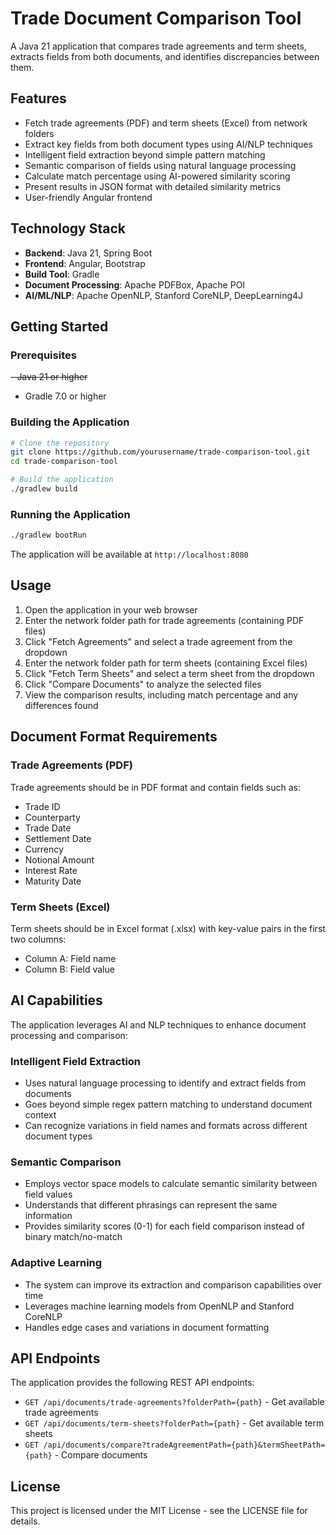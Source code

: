 # Trade Document Comparison Tool

A Java 21 application that compares trade agreements and term sheets, extracts fields from both documents, and identifies discrepancies between them.

## Features

- Fetch trade agreements (PDF) and term sheets (Excel) from network folders
- Extract key fields from both document types using AI/NLP techniques
- Intelligent field extraction beyond simple pattern matching
- Semantic comparison of fields using natural language processing
- Calculate match percentage using AI-powered similarity scoring
- Present results in JSON format with detailed similarity metrics
- User-friendly Angular frontend

## Technology Stack

- **Backend**: Java 21, Spring Boot
- **Frontend**: Angular, Bootstrap
- **Build Tool**: Gradle
- **Document Processing**: Apache PDFBox, Apache POI
- **AI/ML/NLP**: Apache OpenNLP, Stanford CoreNLP, DeepLearning4J

## Getting Started

### Prerequisites

~~- Java 21 or higher~~
- Gradle 7.0 or higher

### Building the Application

```bash
# Clone the repository
git clone https://github.com/yourusername/trade-comparison-tool.git
cd trade-comparison-tool

# Build the application
./gradlew build
```

### Running the Application

```bash
./gradlew bootRun
```

The application will be available at `http://localhost:8080`

## Usage

1. Open the application in your web browser
2. Enter the network folder path for trade agreements (containing PDF files)
3. Click "Fetch Agreements" and select a trade agreement from the dropdown
4. Enter the network folder path for term sheets (containing Excel files)
5. Click "Fetch Term Sheets" and select a term sheet from the dropdown
6. Click "Compare Documents" to analyze the selected files
7. View the comparison results, including match percentage and any differences found

## Document Format Requirements

### Trade Agreements (PDF)

Trade agreements should be in PDF format and contain fields such as:
- Trade ID
- Counterparty
- Trade Date
- Settlement Date
- Currency
- Notional Amount
- Interest Rate
- Maturity Date

### Term Sheets (Excel)

Term sheets should be in Excel format (.xlsx) with key-value pairs in the first two columns:
- Column A: Field name
- Column B: Field value

## AI Capabilities

The application leverages AI and NLP techniques to enhance document processing and comparison:

### Intelligent Field Extraction
- Uses natural language processing to identify and extract fields from documents
- Goes beyond simple regex pattern matching to understand document context
- Can recognize variations in field names and formats across different document types

### Semantic Comparison
- Employs vector space models to calculate semantic similarity between field values
- Understands that different phrasings can represent the same information
- Provides similarity scores (0-1) for each field comparison instead of binary match/no-match

### Adaptive Learning
- The system can improve its extraction and comparison capabilities over time
- Leverages machine learning models from OpenNLP and Stanford CoreNLP
- Handles edge cases and variations in document formatting

## API Endpoints

The application provides the following REST API endpoints:

- `GET /api/documents/trade-agreements?folderPath={path}` - Get available trade agreements
- `GET /api/documents/term-sheets?folderPath={path}` - Get available term sheets
- `GET /api/documents/compare?tradeAgreementPath={path}&termSheetPath={path}` - Compare documents

## License

This project is licensed under the MIT License - see the LICENSE file for details.